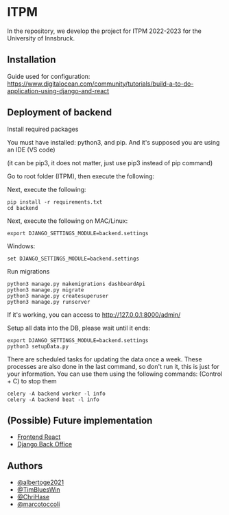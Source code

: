 
# ITPM

In the repository, we develop the project for ITPM 2022-2023 for the University of Innsbruck.

## Installation

Guide used for configuration: https://www.digitalocean.com/community/tutorials/build-a-to-do-application-using-django-and-react
    
## Deployment of backend

Install required packages

You must have installed: python3, and pip. And it's supposed you are using an IDE (VS code)

(it can be pip3, it does not matter, just use pip3 instead of pip command)

Go to root folder (ITPM), then execute the following:

Next, execute the following:
```
pip install -r requirements.txt
cd backend
```
Next, execute the following on MAC/Linux:
```
export DJANGO_SETTINGS_MODULE=backend.settings
```
Windows:
```
set DJANGO_SETTINGS_MODULE=backend.settings
```

Run migrations


```
python3 manage.py makemigrations dashboardApi
python3 manage.py migrate
python3 manage.py createsuperuser
python3 manage.py runserver
```
If it's working, you can access to http://127.0.0.1:8000/admin/

Setup all data into the DB, please wait until it ends:

```
export DJANGO_SETTINGS_MODULE=backend.settings
python3 setupData.py
```

There are scheduled tasks for updating the data once a week. These processes are also done in the last command, so don't run it, this is just for your information. You can use them using the following commands: (Control + C) to stop them

```
celery -A backend worker -l info
celery -A backend beat -l info
```

## (Possible) Future implementation

 - [Frontend React](https://github.com/coreui/coreui-free-react-admin-template)
 - [Django Back Office](https://github.com/MaferMazu/django-backoffice)


## Authors

- [@albertoge2021](https://www.github.com/albertoge2021)
- [@TimBluesWin](https://github.com/TimBluesWin)
- [@ChriHase](https://github.com/ChriHase)
- [@marcotoccoli](https://github.com/marcotoccoli)

